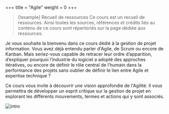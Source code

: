 +++
title = "Agile"
weight = 0
+++

> [!example]  Recueil de ressources
> Ce cours est un recueil de ressources. Ainsi toutes les sources, références et crédits liés au contenu de ce cours sont répertoriés sur la page dédiée aux ressources.

Je vous souhaite la bienvenu dans ce cours dédié à la gestion de projet information. Vous avez déjà entendu parler d'Agile, de Scrum ou encore de Kanban. Mais seriez-vous capable de retracer leur ordre d’apparition, d’expliquer pourquoi l’industrie du logiciel a adopté des approches itératives, ou encore de définir le rôle central de l’humain dans la performance des projets sans oublier de définir le lien entre Agile et expertise technique ?

Ce cours vous invite à découvrir une vision approfondie de l'Agilité. Il vous permettra de développer un esprit critique sur la gestion de projet en explorant les différents mouvements, termes et actions qui y sont associés. 

![intro](/static/intro.png)